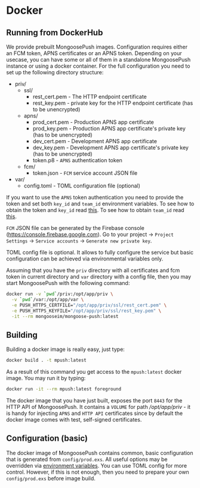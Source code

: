 # Docker

## Running from DockerHub

We provide prebuilt MongoosePush images. Configuration requires either an FCM token, APNS certificates or an APNS token. Depending on your usecase, you can have some or all of them in a standalone MongoosePush instance or using a docker container.
For the full configuration you need to set up the following directory structure:
* priv/
    * ssl/
      * rest_cert.pem - The HTTP endpoint certificate
      * rest_key.pem - private key for the HTTP endpoint certificate (has to be unencrypted)
    * apns/
      * prod_cert.pem - Production APNS app certificate
      * prod_key.pem - Production APNS app certificate's private key (has to be unencrypted)
      * dev_cert.pem - Development APNS app certificate
      * dev_key.pem - Development APNS app certificate's private key (has to be unencrypted)
      * token.p8 - `APNS` authentication token
    * fcm/
      * token.json - `FCM` service account JSON file
* var/
    * config.toml - TOML configuration file (optional)

If you want to use the `APNS` token authentication you need to provide the token and set both `key_id` and `team_id` environment variables. To see how to obtain the token and `key_id` read [this](https://developer.apple.com/documentation/usernotifications/setting_up_a_remote_notification_server/establishing_a_token_based_connection_to_apns).
To see how to obtain `team_id` read [this](https://www.mobiloud.com/help/knowledge-base/ios-app-transfer/).

`FCM` JSON file can be generated by the Firebase console (https://console.firebase.google.com). Go to your project -> `Project Settings` -> `Service accounts` -> `Generate new private key`.

TOML config file is optional. It allows to fully configure the service but basic configuration can be achieved via environmental variables only.

Assuming that you have the `priv` directory with all certificates and fcm token in current directory and `var` directory with a config file, then you may start MongoosePush with the following command:

```bash
docker run -v `pwd`/priv:/opt/app/priv \
  -v `pwd`/var:/opt/app/var \
  -e PUSH_HTTPS_CERTFILE="/opt/app/priv/ssl/rest_cert.pem" \
  -e PUSH_HTTPS_KEYFILE="/opt/app/priv/ssl/rest_key.pem" \
  -it --rm mongooseim/mongoose-push:latest
```


## Building

Building a docker image is really easy, just type:

```bash
docker build . -t mpush:latest
```

As a result of this command you get access to the `mpush:latest` docker image. You may run it by typing:

```bash
docker run -it --rm mpush:latest foreground
```

The docker image that you have just built, exposes the port `8443` for the HTTP API of MongoosePush.
It contains a `VOLUME` for path */opt/app/priv* - it is handy for injecting `APNS` and `HTTP API` certificates since by default the docker image comes with test, self-signed certificates.

## Configuration (basic)

The docker image of MongoosePush contains common, basic configuration that is generated from `config/prod.exs`. All useful options may be overridden via [environment variables](configuration.md#environment-variables). You can use TOML config for more control. However, if this is not enough, then you need to prepare your own `config/prod.exs` before image build.
